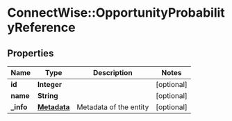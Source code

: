 # ConnectWise::OpportunityProbabilityReference

## Properties
Name | Type | Description | Notes
------------ | ------------- | ------------- | -------------
**id** | **Integer** |  | [optional] 
**name** | **String** |  | [optional] 
**_info** | [**Metadata**](Metadata.md) | Metadata of the entity | [optional] 


